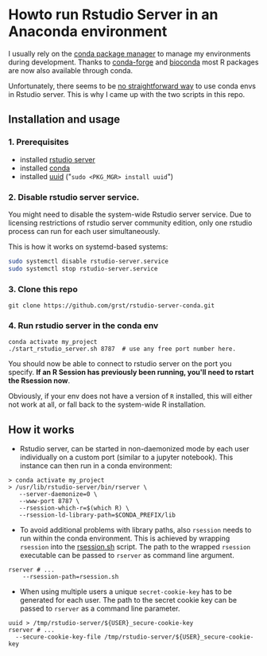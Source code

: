 # Howto run Rstudio Server in an Anaconda environment

I usually rely on the [conda package manager]() to manage my environments during development. Thanks to [conda-forge](https://conda-forge.org/) and [bioconda](https://bioconda.github.io/) most R packages are now also available through conda. 

Unfortunately, there seems to be [no straightforward way](https://community.rstudio.com/t/start-rstudio-server-session-in-conda-environment/12516/15) to use conda envs in Rstudio server. This is why I came up with the two scripts in this repo. 

## Installation and usage
### 1. Prerequisites
* installed [rstudio server](https://www.rstudio.com/products/rstudio/download-server/)
* installed [conda](https://docs.conda.io/en/latest/miniconda.html)
* installed [uuid](https://linux.die.net/man/1/uuid) ("`sudo <PKG_MGR> install uuid`")

### 2. Disable rstudio server service. 
You might need to disable the system-wide Rstudio server service.
Due to licensing restrictions of rstudio server community edition, only one rstudio process
can run for each user simultaneously. 

This is how it works on systemd-based systems:

```bash
sudo systemctl disable rstudio-server.service
sudo systemctl stop rstudio-server.service
```

### 3. Clone this repo
```
git clone https://github.com/grst/rstudio-server-conda.git
```

### 4. Run rstudio server in the conda env
```
conda activate my_project
./start_rstudio_server.sh 8787  # use any free port number here. 
```

You should now be able to connect to rstudio server on the port you specify. **If an R Session has previously been running, you'll need to rstart the Rsession now**. 

Obviously, if your env does not have a version of `R` installed, this will either not 
work at all, or fall back to the system-wide R installation. 



## How it works
* Rstudio server, can be started in non-daemonized mode by each user individually on a custom port (similar to a jupyter notebook). This instance can then run in a conda environment:
```
> conda activate my_project
> /usr/lib/rstudio-server/bin/rserver \
   --server-daemonize=0 \
   --www-port 8787 \
   --rsession-which-r=$(which R) \
   --rsession-ld-library-path=$CONDA_PREFIX/lib
```
* To avoid additional problems with library paths, also `rsession` needs to run within the conda environment. This is achieved by wrapping `rsession` into the [rsession.sh](https://github.com/grst/rstudio-server-conda/blob/master/rsession.sh) script. The path to the wrapped `rsession` executable can be passed to `rserver` as command line argument. 
```
rserver # ...
    --rsession-path=rsession.sh
```


* When using multiple users a unique `secret-cookie-key` has to be generated for each user. The path to the secret cookie key can be passed to `rserver` as a command line parameter.
```
uuid > /tmp/rstudio-server/${USER}_secure-cookie-key
rserver # ...
  --secure-cookie-key-file /tmp/rstudio-server/${USER}_secure-cookie-key
```

